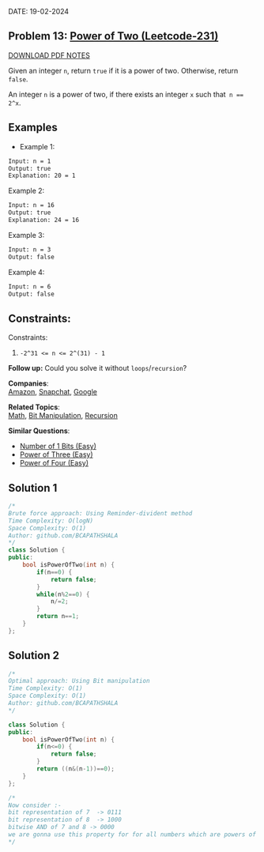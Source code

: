 DATE: 19-02-2024

## Problem 13: [ Power of Two (Leetcode-231) ](https://leetcode.com/problems/power-of-two/)

[DOWNLOAD PDF NOTES](https://drive.google.com/drive/u/1/folders/1V1lszXbUO97guTtDgW8AWcIkryRB2uW9)

Given an integer `n`, return `true` if it is a power of two. Otherwise, return `false`.

An integer `n` is a power of two, if there exists an integer `x` such that` n == 2^x`.


## Examples

- Example 1:

```bash
Input: n = 1
Output: true
Explanation: 20 = 1
```

Example 2:

```bash
Input: n = 16
Output: true
Explanation: 24 = 16
```

Example 3:

```bash
Input: n = 3
Output: false
```
Example 4:

```bash
Input: n = 6
Output: false
```

## Constraints:

Constraints:

1. `-2^31 <= n <= 2^(31) - 1`

**Follow up:** Could you solve it without `loops`/`recursion`?

**Companies**:  
[Amazon](https://leetcode.com/company/amazon), [Snapchat](https://leetcode.com/company/snapchat), [Google](https://leetcode.com/company/google)

**Related Topics**:  
[Math](https://leetcode.com/tag/math/), [Bit Manipulation](https://leetcode.com/tag/bit-manipulation/), [Recursion](https://leetcode.com/tag/recursion/)

**Similar Questions**:
* [Number of 1 Bits (Easy)](https://leetcode.com/problems/number-of-1-bits/)
* [Power of Three (Easy)](https://leetcode.com/problems/power-of-three/)
* [Power of Four (Easy)](https://leetcode.com/problems/power-of-four/)

## Solution 1

```cpp
/*
Brute force approach: Using Reminder-divident method
Time Complexity: O(logN)
Space Complexity: O(1)
Author: github.com/BCAPATHSHALA
*/
class Solution {
public:
    bool isPowerOfTwo(int n) {
        if(n==0) {
            return false;
        }
        while(n%2==0) {
            n/=2;
        }
        return n==1;
    }
};

```

## Solution 2

```cpp
/*
Optimal approach: Using Bit manipulation
Time Complexity: O(1)
Space Complexity: O(1)
Author: github.com/BCAPATHSHALA
*/

class Solution {
public:
    bool isPowerOfTwo(int n) {
        if(n<=0) {
            return false;
        }
        return ((n&(n-1))==0);
    }
};

/*
Now consider :-
bit representation of 7  -> 0111
bit representation of 8  -> 1000
bitwise AND of 7 and 8 -> 0000
we are gonna use this property for for all numbers which are powers of two
*/
```
